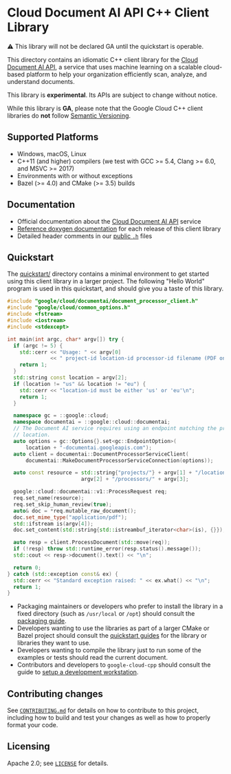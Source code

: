 # Cloud Document AI API C++ Client Library

:warning: This library will not be declared GA until the quickstart is operable.

This directory contains an idiomatic C++ client library for the
[Cloud Document AI API][cloud-service], a service that uses machine
learning on a scalable cloud-based platform to help your organization
efficiently scan, analyze, and understand documents.

This library is **experimental**. Its APIs are subject to change without notice.

While this library is **GA**, please note that the Google Cloud C++ client libraries do **not** follow
[Semantic Versioning](https://semver.org/).

## Supported Platforms

* Windows, macOS, Linux
* C++11 (and higher) compilers (we test with GCC >= 5.4, Clang >= 6.0, and
  MSVC >= 2017)
* Environments with or without exceptions
* Bazel (>= 4.0) and CMake (>= 3.5) builds

## Documentation

* Official documentation about the [Cloud Document AI API][cloud-service-docs] service
* [Reference doxygen documentation][doxygen-link] for each release of this
  client library
* Detailed header comments in our [public `.h`][source-link] files

[cloud-service]: https://cloud.google.com/document-ai
[cloud-service-docs]: https://cloud.google.com/document-ai/docs
[doxygen-link]: https://googleapis.dev/cpp/google-cloud-documentai/latest/
[source-link]: https://github.com/googleapis/google-cloud-cpp/tree/main/google/cloud/documentai

## Quickstart

The [quickstart/](quickstart/README.md) directory contains a minimal environment
to get started using this client library in a larger project. The following
"Hello World" program is used in this quickstart, and should give you a taste of
this library.

<!-- inject-quickstart-start -->
```cc
#include "google/cloud/documentai/document_processor_client.h"
#include "google/cloud/common_options.h"
#include <fstream>
#include <iostream>
#include <stdexcept>

int main(int argc, char* argv[]) try {
  if (argc != 5) {
    std::cerr << "Usage: " << argv[0]
              << " project-id location-id processor-id filename (PDF only)\n";
    return 1;
  }
  std::string const location = argv[2];
  if (location != "us" && location != "eu") {
    std::cerr << "location-id must be either 'us' or 'eu'\n";
    return 1;
  }

  namespace gc = ::google::cloud;
  namespace documentai = ::google::cloud::documentai;
  // The Document AI service requires using an endpoint matching the processors
  // location.
  auto options = gc::Options{}.set<gc::EndpointOption>(
      location + "-documentai.googleapis.com");
  auto client = documentai::DocumentProcessorServiceClient(
      documentai::MakeDocumentProcessorServiceConnection(options));

  auto const resource = std::string{"projects/"} + argv[1] + "/locations/" +
                        argv[2] + "/processors/" + argv[3];

  google::cloud::documentai::v1::ProcessRequest req;
  req.set_name(resource);
  req.set_skip_human_review(true);
  auto& doc = *req.mutable_raw_document();
  doc.set_mime_type("application/pdf");
  std::ifstream is(argv[4]);
  doc.set_content(std::string{std::istreambuf_iterator<char>(is), {}});

  auto resp = client.ProcessDocument(std::move(req));
  if (!resp) throw std::runtime_error(resp.status().message());
  std::cout << resp->document().text() << "\n";

  return 0;
} catch (std::exception const& ex) {
  std::cerr << "Standard exception raised: " << ex.what() << "\n";
  return 1;
}
```
<!-- inject-quickstart-end -->

* Packaging maintainers or developers who prefer to install the library in a
  fixed directory (such as `/usr/local` or `/opt`) should consult the
  [packaging guide](/doc/packaging.md).
* Developers wanting to use the libraries as part of a larger CMake or Bazel
  project should consult the [quickstart guides](#quickstart) for the library
  or libraries they want to use.
* Developers wanting to compile the library just to run some of the examples or
  tests should read the current document.
* Contributors and developers to `google-cloud-cpp` should consult the guide to
  [setup a development workstation][howto-setup-dev-workstation].

[howto-setup-dev-workstation]: /doc/contributor/howto-guide-setup-development-workstation.md

## Contributing changes

See [`CONTRIBUTING.md`](/CONTRIBUTING.md) for details on how to
contribute to this project, including how to build and test your changes
as well as how to properly format your code.

## Licensing

Apache 2.0; see [`LICENSE`](/LICENSE) for details.
